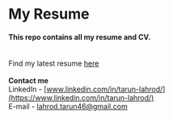 # My Resume
#### This repo contains all my resume and CV.
<br> Find my latest resume [here](https://github.com/tarunlahrod/My-resume/blob/master/Tarun_Lahrod_s_CV(4th%20semester).pdf)
<br><br>
__Contact me__
<br> LinkedIn - [www.linkedin.com/in/tarun-lahrod/](https://www.linkedin.com/in/tarun-lahrod/)
<br> E-mail - lahrod.tarun46@gmail.com
